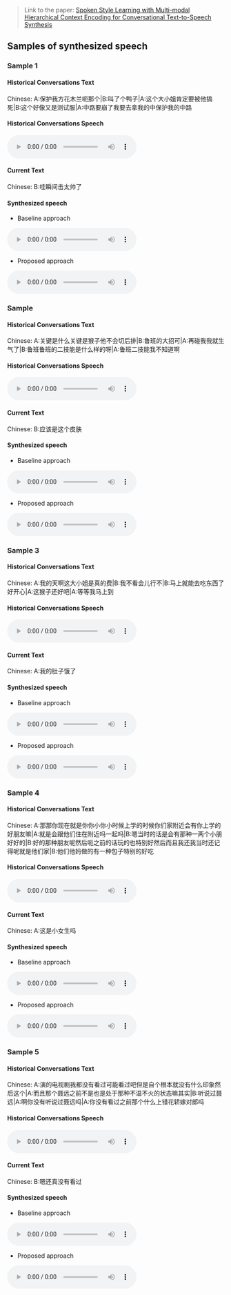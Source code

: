 > Link to the paper: [Spoken Style Learning with Multi-modal Hierarchical Context Encoding for Conversational Text-to-Speech Synthesis](https://github.com/thuhcsi/interspeech2021-conversational-tts/raw/master/IS2021.pdf)

## Samples of synthesized speech

### Sample 1

#### Historical Conversations Text

Chinese: A:保护我方花木兰呃那个|B:叫了个鸭子|A:这个大小姐肯定要被他搞死|B:这个好像又是测试服|A:中路要崩了我要去拿我的中保护我的中路

#### Historical Conversations Speech

<audio controls>
  <source src="https://github.com/thuhcsi/interspeech2021-conversational-tts/raw/master/context/sample0.wav" type="audio/wav">
Your browser does not support the audio element.
</audio>

#### Current Text

Chinese: B:哇瞬间击太帅了

#### Synthesized speech

* Baseline approach
<audio controls>
  <source src="https://github.com/thuhcsi/interspeech2021-conversational-tts/raw/master/baseline/sample0.wav" type="audio/wav">
Your browser does not support the audio element.
</audio>

* Proposed approach
<audio controls>
  <source src="https://github.com/thuhcsi/interspeech2021-conversational-tts/raw/master/proposed/sample0.wav" type="audio/wav">
Your browser does not support the audio element.
</audio>

### Sample 

#### Historical Conversations Text

Chinese: A:关键是什么关键是猴子他不会切后排|B:鲁班的大招可|A:再碰我我就生气了|B:鲁班鲁班的二技能是什么样的呀|A:鲁班二技能我不知道啊

#### Historical Conversations Speech

<audio controls>
  <source src="https://github.com/thuhcsi/interspeech2021-conversational-tts/raw/master/context/sample1.wav" type="audio/wav">
Your browser does not support the audio element.
</audio>

#### Current Text

Chinese: B:应该是这个皮肤

#### Synthesized speech

* Baseline approach
<audio controls>
  <source src="https://github.com/thuhcsi/interspeech2021-conversational-tts/raw/master/baseline/sample1.wav" type="audio/wav">
Your browser does not support the audio element.
</audio>

* Proposed approach
<audio controls>
  <source src="https://github.com/thuhcsi/interspeech2021-conversational-tts/raw/master/proposed/sample1.wav" type="audio/wav">
Your browser does not support the audio element.
</audio>

### Sample 3

#### Historical Conversations Text

Chinese: A:我的天啊这大小姐是真的费|B:我不看会儿行不|B:马上就能去吃东西了好开心|A:这猴子还好吧|A:等等我马上到

#### Historical Conversations Speech

<audio controls>
  <source src="https://github.com/thuhcsi/interspeech2021-conversational-tts/raw/master/context/sample2.wav" type="audio/wav">
Your browser does not support the audio element.
</audio>

#### Current Text

Chinese: A:我的肚子饿了

#### Synthesized speech

* Baseline approach
<audio controls>
  <source src="https://github.com/thuhcsi/interspeech2021-conversational-tts/raw/master/baseline/sample2.wav" type="audio/wav">
Your browser does not support the audio element.
</audio>

* Proposed approach
<audio controls>
  <source src="https://github.com/thuhcsi/interspeech2021-conversational-tts/raw/master/proposed/sample2.wav" type="audio/wav">
Your browser does not support the audio element.
</audio>

### Sample 4

#### Historical Conversations Text

Chinese: A:那那你现在就是你你小你小时候上学的时候你们家附近会有你上学的好朋友嘛|A:就是会跟他们住在附近吗一起吗|B:嗯当时的话是会有那种一两个小朋好好的|B:好的那种朋友呢然后呃之前的话玩的也特别好然后而且我还我当时还记得呢就是他们家|B:他们他妈做的有一种包子特别的好吃

#### Historical Conversations Speech

<audio controls>
  <source src="https://github.com/thuhcsi/interspeech2021-conversational-tts/raw/master/context/sample3.wav" type="audio/wav">
Your browser does not support the audio element.
</audio>

#### Current Text

Chinese: A:这是小女生吗

#### Synthesized speech

* Baseline approach
<audio controls>
  <source src="https://github.com/thuhcsi/interspeech2021-conversational-tts/raw/master/baseline/sample3.wav" type="audio/wav">
Your browser does not support the audio element.
</audio>

* Proposed approach
<audio controls>
  <source src="https://github.com/thuhcsi/interspeech2021-conversational-tts/raw/master/proposed/sample3.wav" type="audio/wav">
Your browser does not support the audio element.
</audio>

### Sample 5

#### Historical Conversations Text

Chinese: A:演的电视剧我都没有看过可能看过吧但是自个根本就没有什么印象然后这个|A:而且那个聂远之前不是也是处于那种不温不火的状态嘛其实|B:听说过聂远|A:啊你没有听说过聂远吗|A:你没有看过之前那个什么上错花轿嫁对郎吗

#### Historical Conversations Speech

<audio controls>
  <source src="https://github.com/thuhcsi/interspeech2021-conversational-tts/raw/master/context/sample4.wav" type="audio/wav">
Your browser does not support the audio element.
</audio>

#### Current Text

Chinese: B:嗯还真没有看过

#### Synthesized speech

* Baseline approach
<audio controls>
  <source src="https://github.com/thuhcsi/interspeech2021-conversational-tts/raw/master/baseline/sample4.wav" type="audio/wav">
Your browser does not support the audio element.
</audio>

* Proposed approach
<audio controls>
  <source src="https://github.com/thuhcsi/interspeech2021-conversational-tts/raw/master/proposed/sample4.wav" type="audio/wav">
Your browser does not support the audio element.
</audio>


